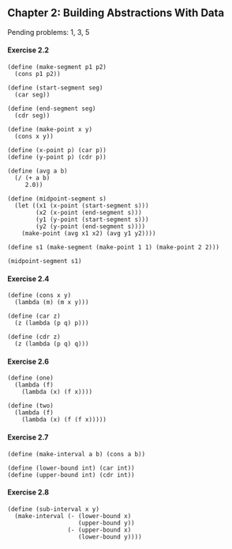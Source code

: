 ## Chapter 2: Building Abstractions With Data

Pending problems: 1, 3, 5

#### Exercise 2.2

    (define (make-segment p1 p2)
      (cons p1 p2))
    
    (define (start-segment seg)
      (car seg))
    
    (define (end-segment seg)
      (cdr seg))
    
    (define (make-point x y)
      (cons x y))
    
    (define (x-point p) (car p))
    (define (y-point p) (cdr p))
    
    (define (avg a b)
      (/ (+ a b)
         2.0))
    
    (define (midpoint-segment s)
      (let ((x1 (x-point (start-segment s)))
            (x2 (x-point (end-segment s)))
            (y1 (y-point (start-segment s)))
            (y2 (y-point (end-segment s))))
        (make-point (avg x1 x2) (avg y1 y2))))
    
    (define s1 (make-segment (make-point 1 1) (make-point 2 2)))
    
    (midpoint-segment s1)

#### Exercise 2.4

    (define (cons x y)
      (lambda (m) (m x y)))
    
    (define (car z)
      (z (lambda (p q) p)))
    
    (define (cdr z)
      (z (lambda (p q) q)))

#### Exercise 2.6

    (define (one)
      (lambda (f)
        (lambda (x) (f x))))
    
    (define (two)
      (lambda (f)
        (lambda (x) (f (f x)))))

#### Exercise 2.7

    (define (make-interval a b) (cons a b))
    
    (define (lower-bound int) (car int))
    (define (upper-bound int) (cdr int))

#### Exercise 2.8

    (define (sub-interval x y)
      (make-interval (- (lower-bound x)
                        (upper-bound y))
                     (- (upper-bound x)
                        (lower-bound y))))
